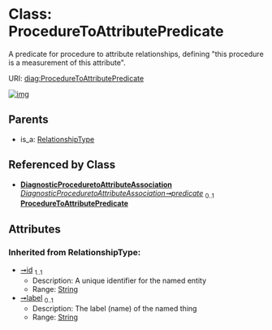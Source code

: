 
# Class: ProcedureToAttributePredicate


A predicate for procedure to attribute relationships, defining "this procedure is a measurement of this attribute".

URI: [diag:ProcedureToAttributePredicate](http://w3id.org/ontogpt/diagnostic_procedure/ProcedureToAttributePredicate)


[![img](https://yuml.me/diagram/nofunky;dir:TB/class/[RelationshipType],[DiagnosticProceduretoAttributeAssociation]-%20predicate%200..1>[ProcedureToAttributePredicate&#124;id(i):string;label(i):string%20%3F],[RelationshipType]^-[ProcedureToAttributePredicate],[DiagnosticProceduretoAttributeAssociation])](https://yuml.me/diagram/nofunky;dir:TB/class/[RelationshipType],[DiagnosticProceduretoAttributeAssociation]-%20predicate%200..1>[ProcedureToAttributePredicate&#124;id(i):string;label(i):string%20%3F],[RelationshipType]^-[ProcedureToAttributePredicate],[DiagnosticProceduretoAttributeAssociation])

## Parents

 *  is_a: [RelationshipType](RelationshipType.md)

## Referenced by Class

 *  **[DiagnosticProceduretoAttributeAssociation](DiagnosticProceduretoAttributeAssociation.md)** *[DiagnosticProceduretoAttributeAssociation➞predicate](DiagnosticProceduretoAttributeAssociation_predicate.md)*  <sub>0..1</sub>  **[ProcedureToAttributePredicate](ProcedureToAttributePredicate.md)**

## Attributes


### Inherited from RelationshipType:

 * [➞id](namedEntity__id.md)  <sub>1..1</sub>
     * Description: A unique identifier for the named entity
     * Range: [String](types/String.md)
 * [➞label](namedEntity__label.md)  <sub>0..1</sub>
     * Description: The label (name) of the named thing
     * Range: [String](types/String.md)
